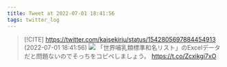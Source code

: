 ```yaml
---
title: Tweet at 2022-07-01 18:41:56
tags: twitter_log
---
```


> [!CITE] https://twitter.com/kaisekiriu/status/1542805697884454913 (2022-07-01 18:41:56)
> ![](https://twitter.com/kaisekiriu/status/1542805697884454913)
> 「世界哺乳類標準和名リスト」のExcelデータだと問題ないのでそっちをコピペしましょう。
> https://t.co/Zcxikgi7xO
